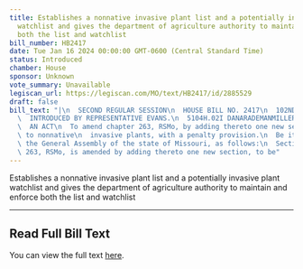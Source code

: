 ```yaml
---
title: Establishes a nonnative invasive plant list and a potentially invasive plant
  watchlist and gives the department of agriculture authority to maintain and enforce
  both the list and watchlist
bill_number: HB2417
date: Tue Jan 16 2024 00:00:00 GMT-0600 (Central Standard Time)
status: Introduced
chamber: House
sponsor: Unknown
vote_summary: Unavailable
legiscan_url: https://legiscan.com/MO/text/HB2417/id/2885529
draft: false
bill_text: "|\n  SECOND REGULAR SESSION\n  HOUSE BILL NO. 2417\n  102ND GENERAL ASSEMBLY\n\
  \  INTRODUCED BY REPRESENTATIVE EVANS.\n  5104H.02I DANARADEMANMILLER,ChiefClerk\n\
  \  AN ACT\n  To amend chapter 263, RSMo, by adding thereto one new section relating\
  \ to nonnative\n  invasive plants, with a penalty provision.\n  Be it enacted by\
  \ the General Assembly of the state of Missouri, as follows:\n  Section A. Chapter\
  \ 263, RSMo, is amended by adding thereto one new section, to be"
---
```

Establishes a nonnative invasive plant list and a potentially invasive plant watchlist and gives the department of agriculture authority to maintain and enforce both the list and watchlist

---

## Read Full Bill Text

You can view the full text [here](https://legiscan.com/MO/text/HB2417/id/2885529).
